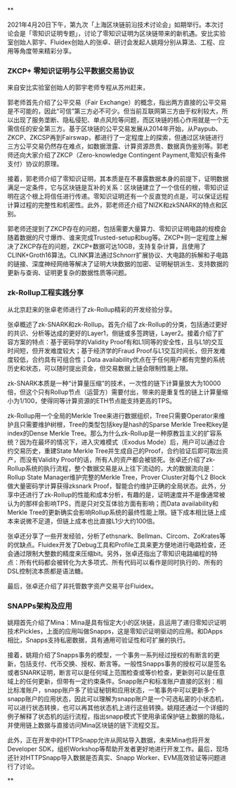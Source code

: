 **

2021年4月20日下午，第九次「上海区块链前沿技术讨论会」如期举行。本次讨论会是「零知识证明专题」，讨论了零知识证明为区块链带来的新机遇。安比实验室创始人郭宇、Fluidex创始人的张卓、研讨会发起人姚翔分别从算法、工程、应用等角度带来精彩分享。

  

### ZKCP+ 零知识证明与公平数据交易协议

来自安比实验室创始人的郭宇老师专程从苏州赶来，

郭老师首先介绍了公平交易（Fair Exchange）的概念，指出两方直接的公平交易是不可能的，因此“可信”第三方必不可少。但当前互联网第三方由于权利较大，所以出现了服务垄断、隐私侵犯、单点风险等问题，而区块链的核心作用就是一个无需信任的安全第三方。基于区块链的公平交易发展从2014年开始，从Paypub、ZKCP、ZKCSP再到Fairswap，都进行了一定程度上的探索，但通过区块链进行三方公平交易仍然存在难点，如数据泄露、计算资源昂贵、数据真伪鉴别等。郭老师还向大家介绍了ZKCP（Zero-knowledge Contingent Payment,零知识有条件支付）协议的原理。

接着，郭老师介绍了零知识证明，其本质是在不暴露数据本身的前提下，证明数据满足一定条件，它与区块链是互补的关系：区块链建立了一个信任的根，零知识证明在这个根上将信任进行传递。零知识证明还有一个反直觉的点是，可以保证远程计算过程的完整性和机密性。此外，郭老师还介绍了NIZK和zkSNARK的特点和区别。

郭老师还提到了ZKCP存在的问题，包括需要大量算力、零知识证明电路的规模会随着数据的尺寸爆炸、谁来完成Trusted-setup和bug等。ZKCP+则一定程度上解决了ZKCP存在的问题，ZKCP+数据可达10GB，支持复杂计算，且使用了CLINK+Groth16算法。CLINK算法通过Schnorr扩展协议、大电路的拆解和子电路的链接、深度神经网络等解决了证明大块数据的加密、证明秘钥派生、支持数据的更新与查询、证明更复杂的数据性质等问题。

  
  

### zk-Rollup工程实践分享

从北京赶来的张卓老师进行了zk-Rollup精彩的开发经验分享。

张卓概述了zk-SNARK和zk-Rollup。首先介绍了zk-Rollup的分类，包括通过更好的共识、分析等达成的更好的Layer1，侧链或多签跨链，Layer2。接着介绍了扩容方案的特点：基于密码学的Validity Proof有和L1同等的安全性，且与L1的交互时间短，但开发难度较大；基于经济学的Fraud Proof与L1交互时间长，但开发难度较低，合约具有可组合性；Data availability优点在于任何用户都有完整的系统历史和状态，可以随时提出资金，但交易数据上链会限制性能上限。

zk-SNARK本质是一种“计算量压缩”的技术，一次性的链下计算量放大为10000倍，但这个只有Rollup节点（运营方）需要付出，带来的是重复性的链上计算量缩小为1/100，使得同等计算资源的ETH节点能支持更高的TPS。

zk-Rollup用一个全局的Merkle Tree来进行数据组织，Tree只需要Operator来维护且只需要维护树根，Tree的类型包括key是hash的Sparse Merkle Tree和key是index的Dense Merkle Tree。那么为什么zk-Rollup是一种原教旨主义的扩容系统？因为在最坏的情况下，进入灾难模式（Exodus Mode）后，用户可以通过合约交易历史，重建State Merkle Tree并生成自己的Proof，合约验证后即可取出资产，而没有Validity Proof的话，所有人的资产都会被锁死。张卓还介绍了zk-Rollup系统的执行流程，整个数据交易是从上往下流动的，大的数据流向是：Rollup State Manager维护完整的Merkle Tree，Prover Cluster对每个L2 Block做大量密码学计算获得zksnark Proof，智能合约维护正确的全局状态。此外，分享中还进行了zk-Rollup的性能和成本分析，有趣的是，证明速度并不是像通常被认为的那样会影响TPS，而是只对交互体验方面有影响；而Data availability和Merkle Tree的更新确实会影响Rollup系统的最终性能上限。链下成本相比链上成本来说微不足道，但链上成本也比直接L1少大约100倍。

张卓还分享了一些开发经验，分析了ethsnark、Bellman、Circom、ZoKrates等的优缺点。Fluidex开发了Debug工具和Profile工具来更方便地进行电路检查，还会通过限制大整数的精度来压缩bit。另外，张卓还指出了零知识电路编程的特点：所有代码都会被转化为大多项式、所有代码可以看作是同时执行的、所有的DSL控制流本质都是语法糖。

最后，张卓还介绍了非托管数字资产交易平台Fluidex。

  
  

### SNAPPs架构及应用

姚翔首先介绍了Mina：Mina是具有恒定大小的区块链，且运用了递归零知识证明技术Pickles，上面的应用叫做Snapps，这是零知识证明驱动的应用。和DApps相比，Snapps支持私密数据，具有通用可验证性和可扩展的执行。

接着，姚翔介绍了Snapps事务的模型，一个事务一系列经过授权的有断言的更新，包括支付、代币交换、授权、断言等。一般性Snapps事务的授权可以是签名或者SNARK证明，断言可以是任何域上范围检查或等价检查，更新则可以是任意域上的任何更新，但带有一定约束条件。Snapp账户和标准账户直接的区别：相比标准账户，snapp账户多了验证秘钥和应用状态，一笔事务中可以更新多个snapp账户的应用状态，因此可以理解为snapp账户是一个可选私密的小状态机，可以进行状态转换，也可以再其他状态机上进行这些转换。姚翔还通过一个详细的例子解释了状态机的运行流程，指出snapp模式下使用承诺保护链上数据的隐私，并使用链上数据与直接访问Mina区块链的链下流程交互。

此外，正在开发中的HTTPSnapp允许从网站导入数据，未来Mina也将开发Developer SDK，组织Workshop等帮助开发者更好地进行开发工作。最后，现场还针对HTTPSnapp导入数据是否真实、Snapp Worker、EVM高效验证等问题进行了讨论。

**